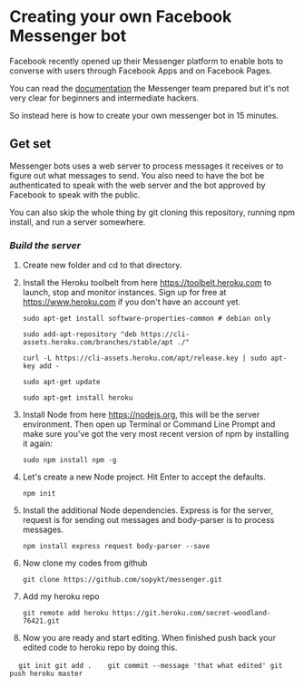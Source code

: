 # Creating your own Facebook Messenger bot


Facebook recently opened up their Messenger platform to enable bots to converse with users through Facebook Apps and on Facebook Pages. 

You can read the  [documentation](https://developers.facebook.com/docs/messenger-platform/quickstart) the Messenger team prepared but it's not very clear for beginners and intermediate hackers. 

So instead here is how to create your own messenger bot in 15 minutes.

## Get set

Messenger bots uses a web server to process messages it receives or to figure out what messages to send. You also need to have the bot be authenticated to speak with the web server and the bot approved by Facebook to speak with the public.

You can also skip the whole thing by git cloning this repository, running npm install, and run a server somewhere.

### *Build the server*

1. Create new folder and cd to that directory.
2. Install the Heroku toolbelt from here https://toolbelt.heroku.com to launch, stop and monitor instances. Sign up for free at https://www.heroku.com if you don't have an account yet.
    ```
    sudo apt-get install software-properties-common # debian only

    sudo add-apt-repository "deb https://cli-assets.heroku.com/branches/stable/apt ./"

    curl -L https://cli-assets.heroku.com/apt/release.key | sudo apt-key add -

    sudo apt-get update

    sudo apt-get install heroku

    ```  
2. Install Node from here https://nodejs.org, this will be the server environment. Then open up Terminal or Command Line Prompt and make sure you've got the very most recent version of npm by installing it again:

    ```
    sudo npm install npm -g
    ```

3. Let's create a new Node project. Hit Enter to accept the defaults.

    ```
    npm init
    ```

4. Install the additional Node dependencies. Express is for the server, request is for sending out messages and body-parser is to process messages.

    ```
    npm install express request body-parser --save
    ```

5. Now clone my codes from github
    ```
    git clone https://github.com/sopykt/messenger.git
    ```
6. Add my heroku repo 
    ```
    git remote add heroku https://git.heroku.com/secret-woodland-76421.git
    ```
7. Now you are ready and start editing. When finished push back your edited code to heroku repo by doing this.

    ```
    git init
    git add .
    git commit --message 'that what edited'
    git push heroku master
    ```

    
        				
